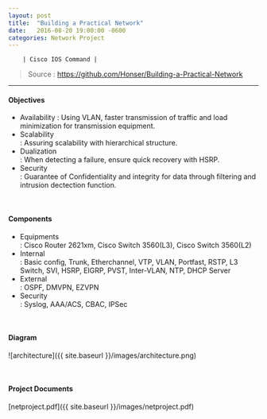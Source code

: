 ```yaml
---
layout: post
title:  "Building a Practical Network"
date:   2016-08-20 19:00:00 -0600
categories: Network Project
---
```

        | Cisco IOS Command |

>Source : <https://github.com/Honser/Building-a-Practical-Network>


--- 

#### Objectives
- Availability
: Using VLAN, faster transmission of traffic and load minimization for transmission equipment.
- Scalability  
: Assuring scalability with hierarchical structure.
- Dualization  
: When detecting a failure, ensure quick recovery with HSRP.
- Security  
: Guarantee of Confidentiality and integrity for data through filtering and intrusion dectection function.

&nbsp;

#### Components
- Equipments  
: Cisco Router 2621xm, Cisco Switch 3560(L3), Cisco Switch 3560(L2)  
- Internal  
: Basic config, Trunk, Etherchannel, VTP, VLAN, Portfast, RSTP, L3 Switch, SVI, HSRP, EIGRP, PVST, Inter-VLAN, NTP, DHCP Server
- External  
: OSPF, DMVPN, EZVPN
- Security  
: Syslog, AAA/ACS, CBAC, IPSec

&nbsp;

#### Diagram
![architecture]({{ site.baseurl }}/images/architecture.png)

&nbsp;

 
#### Project Documents
[netproject.pdf]({{ site.baseurl }}/images/netproject.pdf)

&nbsp;

